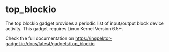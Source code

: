 # top_blockio

The top blockio gadget provides a periodic list of input/output block device activity. This gadget requires Linux Kernel Version 6.5+.

Check the full documentation on https://inspektor-gadget.io/docs/latest/gadgets/top_blockio
